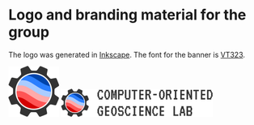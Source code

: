 # Logo and branding material for the group

The logo was generated in [Inkscape](https://inkscape.org). The font for the banner is
[VT323](https://fonts.google.com/specimen/VT323).

<img src="compgeolab.png" width="100">

<img src="compgeolab-banner.png" width="300">
